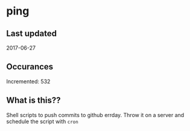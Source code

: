 # ping

## Last updated
2017-06-27

## Occurances
Incremented: 532

## What is this??
Shell scripts to push commits to github errday. Throw it on a server and schedule the script with `cron`


